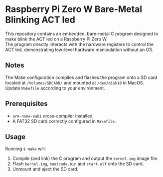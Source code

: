 # Raspberry Pi Zero W Bare-Metal Blinking ACT led

This repository contains an embedded, bare-metal C program designed to make blink the ACT led on a Raspberry Pi Zero W.\
The program directly interacts with the hardware registers to control the ACT led, demonstrating low-level hardware manipulation without an OS.

## Notes

The Make configuration compiles and flashes the program onto a SD card located at `/Volumes/SDCARD/` and mounted at `/dev/disk10` in MacOS.\
Update `Makefile` according to your environment.

## Prerequisites

- `arm-none-eabi` cross-compiler installed.
- A FAT32 SD card correctly configured in `Makefile`.

## Usage

Running `$ make` will:

1. Compile (and link) the C program and output the `kernel.img` image file.
2. Flash `kernel.img`, `bootcode.bin` and `start.elf` onto the SD card.
3. Unmount and eject the SD card.
